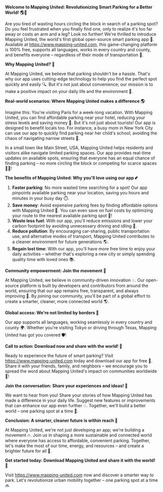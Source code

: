 **Welcome to Mapping United: Revolutionizing Smart Parking for a Better World! 🌎🚗**

Are you tired of wasting hours circling the block in search of a parking spot? Do you feel frustrated when you finally find one, only to realize it's too far away or costs an arm and a leg? Look no further! We're thrilled to introduce Mapping United, the world's first global open-source smart parking app 🚀. Available at https://www.mapping-united.com, this game-changing platform is 100% free, supports all languages, works in every country and county, and benefits everyone – regardless of their mode of transportation 💪.

**Why Mapping United? 🤔**

At Mapping United, we believe that parking shouldn't be a hassle. That's why our app uses cutting-edge technology to help you find the perfect spot quickly and easily 🔍. But it's not just about convenience; our mission is to make a positive impact on your daily life and the environment 🌿.

**Real-world scenarios: Where Mapping United makes a difference 🌎**

Imagine this: You're visiting Paris for a week-long vacation. With Mapping United, you can find affordable parking near your hotel, reducing your stress levels and saving money 💸. But it's not just about tourists! Our app is designed to benefit locals too. For instance, a busy mom in New York City can use our app to quickly find parking near her child's school, avoiding the chaos of navigating narrow streets 🚗.

In a small town like Main Street, USA, Mapping United helps residents and visitors alike navigate limited parking spaces. Our app provides real-time updates on available spots, ensuring that everyone has an equal chance of finding parking – no more circling the block or competing for scarce spaces 🏃‍♀️!

**The benefits of Mapping United: Why you'll love using our app 💕**

1. **Faster parking**: No more wasted time searching for a spot! Our app pinpoints available parking near your location, saving you hours and minutes in your busy day ⏱️.
2. **Save money**: Avoid expensive parking fees by finding affordable options with Mapping United 🤑. You can even save on fuel costs by optimizing your route to the nearest available parking spot 🔋!
3. **Waste less fuel**: With our app, you'll reduce emissions and lower your carbon footprint by avoiding unnecessary driving and idling 🌟.
4. **Reduce pollution**: By encouraging car-sharing, public transportation use, and alternative modes of transport, Mapping United contributes to a cleaner environment for future generations 🌎.
5. **Regain lost time**: With our app, you'll have more free time to enjoy your daily activities – whether that's exploring a new city or simply spending quality time with loved ones 📚.

**Community empowerment: Join the movement 🌟**

At Mapping United, we believe in community-driven innovation 💡. Our open-source platform is built by developers and contributors from around the world, ensuring that our app remains free, transparent, and always improving 🔧. By joining our community, you'll be part of a global effort to create a smarter, cleaner, more connected world 🌎.

**Global access: We're not limited by borders 🚀**

Our app supports all languages, working seamlessly in every country and county 🌍. Whether you're visiting Tokyo or driving through Texas, Mapping United has got you covered 🛡️!

**Call to action: Download now and share with the world! 📲**

Ready to experience the future of smart parking? Visit https://www.mapping-united.com today and download our app for free 🤩. Share it with your friends, family, and neighbors – we encourage you to spread the word about Mapping United's impact on communities worldwide 💬!

**Join the conversation: Share your experiences and ideas! 📣**

We want to hear from you! Share your stories of how Mapping United has made a difference in your daily life. Suggest new features or improvements that can enhance our app even further 💡. Together, we'll build a better world – one parking spot at a time 🌟.

**Conclusion: A smarter, cleaner future is within reach 🌱**

At Mapping United, we're not just developing an app; we're building a movement 🔥. Join us in shaping a more sustainable and connected world where everyone has access to affordable, convenient parking. Together, let's make the most of our time, energy, and resources – and create a brighter future for all 🌟.

**Get started today: Download Mapping United and share it with the world! 🚀**

Visit https://www.mapping-united.com now and discover a smarter way to park. Let's revolutionize urban mobility together – one parking spot at a time 🔜